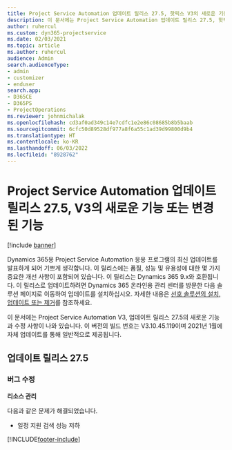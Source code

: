```yaml
---
title: Project Service Automation 업데이트 릴리스 27.5, 핫픽스 V3의 새로운 기능 또는 변경된 기능
description: 이 문서에는 Project Service Automation 업데이트 릴리스 27.5, 핫픽스, V3에서 사용할 수 있는 기능과 수정 사항이 나와 있습니다.
author: ruhercul
ms.custom: dyn365-projectservice
ms.date: 02/03/2021
ms.topic: article
ms.author: ruhercul
audience: Admin
search.audienceType:
- admin
- customizer
- enduser
search.app:
- D365CE
- D365PS
- ProjectOperations
ms.reviewer: johnmichalak
ms.openlocfilehash: cd3af0ad349c14e7cdfc1e2e86c08685b8b5baab
ms.sourcegitcommit: 6cfc50d89528df977a8f6a55c1ad39d99800d9b4
ms.translationtype: HT
ms.contentlocale: ko-KR
ms.lasthandoff: 06/03/2022
ms.locfileid: "8928762"
---
```

# <a name="whats-new-or-changed-in-project-service-automation-update-release-275-v3"></a>Project Service Automation 업데이트 릴리스 27.5, V3의 새로운 기능 또는 변경된 기능

[!include [banner](../includes/psa-now-project-operations.md)]

Dynamics 365용 Project Service Automation 응용 프로그램의 최신 업데이트를 발표하게 되어 기쁘게 생각합니다. 이 릴리스에는 품질, 성능 및 유용성에 대한 몇 가지 중요한 개선 사항이 포함되어 있습니다. 이 릴리스는 Dynamics 365 9.x와 호환됩니다. 이 릴리스로 업데이트하려면 Dynamics 365 온라인용 관리 센터를 방문한 다음 솔루션 페이지로 이동하여 업데이트를 설치하십시오. 자세한 내용은 [선호 솔루션의 설치, 업데이트 또는 제거](/power-platform/admin/install-remove-preferred-solution)를 참조하세요.

이 문서에는 Project Service Automation V3, 업데이트 릴리스 27.5의 새로운 기능과 수정 사항이 나와 있습니다. 이 버전의 빌드 번호는 V3.10.45.119이며 2021년 1월에 자체 업데이트를 통해 일반적으로 제공됩니다.

## <a name="update-release-275"></a>업데이트 릴리스 27.5

### <a name="bug-fixes"></a>버그 수정


**리소스 관리**

다음과 같은 문제가 해결되었습니다.

- 일정 지원 검색 성능 저하


[!INCLUDE[footer-include](../includes/footer-banner.md)]
